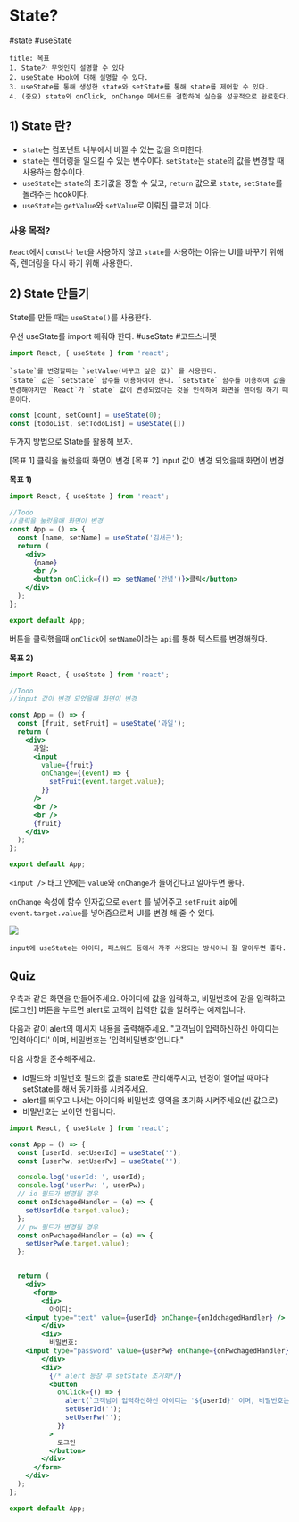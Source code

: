 # State?
#state #useState

```ad-summary
title: 목표
1. State가 무엇인지 설명할 수 있다
2. useState Hook에 대해 설명할 수 있다. 
3. useState를 통해 생성한 state와 setState를 통해 state를 제어할 수 있다.
4. (중요) state와 onClick, onChange 메서드를 결합하여 실습을 성공적으로 완료한다.
```

## 1) State 란?
-   `state`는 컴포넌트 내부에서 바뀔 수 있는 값을 의미한다.
-   `state`는 렌더링을 일으킬 수 있는 변수이다. `setState`는 `state`의 값을 변경할 때 사용하는 함수이다.
-   `useState`는 `state`의 초기값을 정할 수 있고, `return` 값으로 `state`, `setState`를 돌려주는 hook이다.
- `useState`는 `getValue`와 `setValue`로 이뤄진 클로저 이다.

### 사용 목적?
`React`에서 `const`나 `let`을 사용하지 않고 `state`를 사용하는 이유는 UI를 바꾸기 위해 즉, 렌더링을 다시 하기 위해 사용한다.

## 2) State 만들기
State를 만들 때는 `useState()`를 사용한다.

우선 useState를 import 해줘야 한다. 
#useState #코드스니펫 

```jsx
import React, { useState } from 'react';
```

```ad-note
`state`를 변경할때는 `setValue(바꾸고 싶은 값)` 를 사용한다.
`state` 값은 `setState` 함수를 이용하여야 한다. `setState` 함수를 이용하여 값을 변경해야지만 `React`가 `state` 값이 변경되었다는 것을 인식하여 화면을 렌더링 하기 때문이다.
```

```jsx
const [count, setCount] = useState(0);
const [todoList, setTodoList] = useState([])
```

두가지 방법으로 State를 활용해 보자.

[목표 1] 클릭을 눌렀을때 화면이 변경
[목표 2] input 값이 변경 되었을때 화면이 변경

**목표 1)**
```jsx
import React, { useState } from 'react';

//Todo
//클릭을 눌렀을때 화면이 변경
const App = () => {
  const [name, setName] = useState('김서근');
  return (
    <div>
      {name}
      <br />
      <button onClick={() => setName('안녕')}>클릭</button>
    </div>
  );
};

export default App;
```

버튼을 클릭했을때 `onClick`에 `setName`이라는 `api`를 통해 텍스트를 변경해줬다. 

**목표 2)**
```jsx
import React, { useState } from 'react';

//Todo
//input 값이 변경 되었을때 화면이 변경

const App = () => {
  const [fruit, setFruit] = useState('과일');
  return (
    <div>
      과일:
      <input
        value={fruit}
        onChange={(event) => {
          setFruit(event.target.value);
        }}
      />
      <br />
      <br />
      {fruit}
    </div>
  );
};

export default App;

```

`<input />` 태그 안에는 `value`와 `onChange`가 들어간다고 알아두면 좋다.

`onChange` 속성에 함수 인자값으로 `event` 를 넣어주고 `setFruit` aip에 `event.target.value`를 넣어줌으로써 UI를 변경 해 줄 수 있다.

![](https://i.imgur.com/GS2kg3X.gif)


```ad-tip
input에 useState는 아이디, 패스워드 등에서 자주 사용되는 방식이니 잘 알아두면 좋다.
```

## Quiz

우측과 같은 화면을 만들어주세요.
아이디에 값을 입력하고, 비밀번호에 감을 입력하고 [로그인] 버튼을 누르면
alert로 고객이 입력한 값을 알려주는 예제입니다.

다음과 같이 alert의 메시지 내용을 출력해주세요.
"고객님이 입력하신하신 아이디는 '입력아이디' 이며, 비밀번호는 '입력비밀번호'입니다."

다음 사항을 준수해주세요.
* id필드와 비밀번호 필드의 값을 state로 관리해주시고, 변경이 일어날 때마다 setState를
	해서 동기화를 시켜주세요.
* alert를 띄우고 나서는 아이디와 비밀번호 영역을 초기화 시켜주세요(빈 값으로)
* 비밀번호는 보이면 안됩니다.

```jsx
import React, { useState } from 'react';

const App = () => {
  const [userId, setUserId] = useState('');
  const [userPw, setUserPw] = useState('');

  console.log('userId: ', userId);
  console.log('userPw: ', userPw);
  // id 필드가 변경될 경우
  const onIdchagedHandler = (e) => {
    setUserId(e.target.value);
  };
  // pw 필드가 변경될 경우
  const onPwchagedHandler = (e) => {
    setUserPw(e.target.value);
  };


  return (
    <div>
      <form>
        <div>
          아이디: 
    <input type="text" value={userId} onChange={onIdchagedHandler} />
        </div>
        <div>
          비밀번호: 
    <input type="password" value={userPw} onChange={onPwchagedHandler} />
        </div>
        <div>
          {/* alert 등장 후 setState 초기화*/}
          <button
            onClick={() => {
              alert(`고객님이 입력하신하신 아이디는 '${userId}' 이며, 비밀번호는 '${userPw}' 입니다.`);
              setUserId('');
              setUserPw('');
            }}
          >
            로그인
          </button>
        </div>
      </form>
    </div>
  );
};

export default App;

```